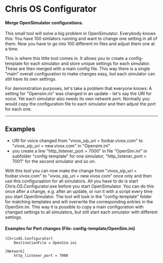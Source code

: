 # Chris OS Configurator
#### Merge OpenSimulator configurations.

This small tool will solve a big problem in OpenSimulator. Everybody knows this: You have 100 simlators running and want to change one setting in all of them. Now you have to go into 100 different ini files and adjust them one at a time.

This is where this little tool comes in. It allows you to create a config-template for each simulator and store unique settings for each simulator. These are then merged with a main config file. This way there is a single "main" overall configuration to make changes easy, but each simulator can still have its own settings.


For demonstration purposes, let's take a problem that everyone knows: A setting for "Opensim.ini" was changed in an update - let's say the URI for voice. Yet each simulator also needs its own network port. Normally you would copy the configuration file to each simulator and then adjust the port for each one.

------------

## Examples

- URI for voice changed from "vivox_sip_uri = foobar.vivox.com" to "vivox_sip_uri = new.vivox.com" in "Opensim.ini"
- you create a line "http_listener_port = 7000" in file "OpenSim.ini" in subfolder "config-template" for one simulator, "http_listener_port = 7001" for the second simulator and so on.

With this tool you can now make the change from "vivox_sip_uri = foobar.vivox.com" to "vivox_sip_uri = new.vivox.com" once only and then use this configuraation for all simulators. All you have to do is start Chris.OS.Configurator.exe before you start OpenSimulator. 
You can do this once after a change, e.g. after an update, or run it with a script every time you start OpenSimulator.
The tool will look in the "config-template" folder for matching templates and will overwrite the corresponding entries in the OpenSim.ini. This way it is possible to copy a main configuration with changed settings to all simulators, but still start each simulator with different settings.

#### Examples for Port changes (File: config-template/OpenSim.ini)

    [ChrisOS.Configurator]
        DestinationFile = OpenSim.ini
    
    [Network]
        http_listener_port = 7000
